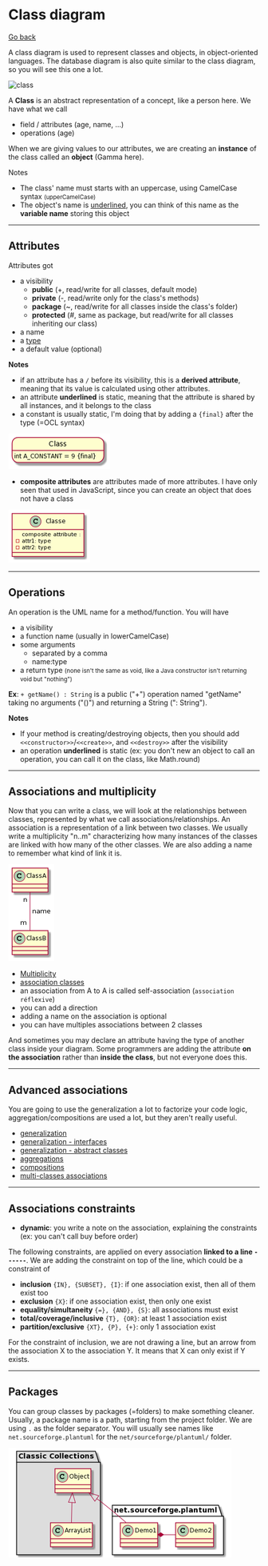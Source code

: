 # Class diagram

[Go back](../index.md)

A class diagram is used to represent classes and objects, in object-oriented languages. The database diagram is also quite similar to the class diagram, so you will see this one a lot.

![class](images/NS-n2i903CRn_PxYuoP572gu59NY8YxYAyGQsugNEtAfuDjRgKDrpEzF8AcoaLeV7kxCcgEWn08Dspwg76Ks7-PER1gfuNzSujPfDg709PwaTKiwhR_1nSkTQuFVzBi3XK0Ub94AvrA14abPOi0M_jI7rBxyo5yR5qRwN3BGQkrTnN8TddW3.png)

A **Class** is an abstract representation of a concept, like a person here. We have what we call

* field / attributes (age, name, ...)
* operations (age)

When we are giving values to our attributes, we are creating an **instance** of the class called an **object** (Gamma here).

Notes

* The class' name must starts with an uppercase, using CamelCase syntax <small>(upperCamelCase)</small>
* The object's name is <u>underlined</u>, you can think of this name as the **variable name** storing this object

<hr class="sr">

## Attributes

Attributes got 

* a visibility
    * **public** (+, read/write for all classes, default mode)
    * **private** (-, read/write only for the class's methods)
    * **package** (~, read/write for all classes inside the class's folder)
    * **protected** (#, same as package, but read/write for all classes inheriting our class)
* a name
* a [type](types.md)
* a default value (optional)

**Notes**

* if an attribute has a ``/`` before its visibility, this is a **derived attribute**, meaning that its value is calculated using other attributes.
* an attribute **underlined** is static, meaning that the attribute is shared by all instances, and it belongs to the class
* a constant is usually static, I'm doing that by adding a ``{final}`` after the type (=OCL syntax)

![final attribute UML](images/SoWkIImgAStDuUBaTCv9B2wsKiZCAr5mZ7VszmiESVGBKR1Li5IeJilCIyof1QfnICrB0Qe60000.png)

* **composite attributes** are attributes made of more attributes. I have only seen that used in JavaScript, since you can create an object that does not have a class
  
![composite attribute UML](images/u-HqA2v9B2efpStXukHCpaaiBbPm1f6f2jL00SxgjCpKd9HQXUJyt8ByuioIL8N4afAYpAHI8CiAMO4kMCBGIg6aiY0LKy88Ag70oLaBb7L8pKi1MWa0.png)

<hr class="sl">

## Operations

An operation is the UML name for a method/function. You will have

* a visibility
* a function name (usually in lowerCamelCase)
* some arguments
  * separated by a comma
  * name:type
* a return type <small>(none isn't the same as void, like a Java constructor isn't returning void but "nothing")</small>

**Ex**: ``+ getName() : String`` is
a public ("+") operation named "getName" taking no arguments ("()") and returning a String (": String").

**Notes**

* If your method is creating/destroying objects, then you should add `<<constructor>>`/``<<create>>``, and ``<<destroy>>`` after the visibility
* an operation **underlined** is static (ex: you don't new an object to call an operation, you can call it on the class, like Math.round)

<hr class="sr">

## Associations and multiplicity

Now that you can write a class, we will look at the relationships between classes, represented by what we call associations/relationships. An association is a representation of a link between two classes. We usually write a multiplicity "n..m" characterizing how many instances of the classes are linked with how many of the other classes. We are also adding a name to remember what kind of link it is.

![multiplicity](images/Syv9B2vsL53AKr1IqDLLKCe5qiuWCIS5Ao0pBp4tLGa0.png)

* [Multiplicity](content/multiplicity.md)
* [association classes](content/association-classes.md)
* an association from A to A is called self-association (``association réflexive``)
* you can add a direction
* adding a name on the association is optional
* you can have multiples associations between 2 classes

And sometimes you may declare an attribute having the type of another class inside your diagram. Some programmers are adding the attribute **on the association** rather than **inside the class**, but not everyone does this.

<hr class="sl">

## Advanced associations

You are going to use the generalization a lot to factorize your code logic, aggregation/compositions are used a lot, but they aren't really useful.

* [generalization](content/generalization.md)
* [generalization - interfaces](content/interfaces.md)
* [generalization - abstract classes](content/abstract-classes.md)
* [aggregations](content/aggregations.md)
* [compositions](content/compositions.md)
* [multi-classes associations](content/multi-classes.md)

<hr class="sr">

## Associations constraints

* **dynamic**: you write a note on the association, explaining the constraints (ex: you can't call buy before order)
  
The following constraints, are applied on every association **linked to a line ``------``**. We are adding the constraint on top of the line, which could be a constraint of

* **inclusion** ``{IN}, {SUBSET}, {I}``: if one association exist, then all of them exist too
* **exclusion** ``{X}``: if one association exist, then only one exist
* **equality/simultaneity** ``{=}, {AND}, {S}``: all associations must exist
* **total/coverage/inclusive** ``{T}, {OR}``: at least 1 association exist
* **partition/exclusive** ``{XT}, {P}, {+}``: only 1 association exist

For the constraint of inclusion, we are not drawing a line, but an arrow from the association X to the association Y. It means that X can only exist if Y exists.

<hr class="sl">

## Packages

You can group classes by packages (=folders) to make something cleaner. Usually, a package name is a path, starting from the project folder. We are using ``.`` as the folder separator. You will usually see names like ``net.sourceforge.plantuml`` for the ``net/sourceforge/plantuml/`` folder.

![packages in UML](images/u-HoA2v9B2efpStXuYf8JCvEJ4zLK7BEIImkpanMSCxFoKbDBidCpojMKb1s0GE5QYu51V-aBA2uWasDhgw2Or5HOgLFPd49Lot2YBpK4htY_DAYvDIq_ABqLBs2dCGya2KOkbrIS_CDWM9WMa4B8c04CieXDIy5g0C0.png)